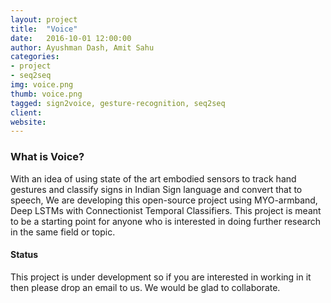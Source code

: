 ```yaml
---
layout: project
title:  "Voice"
date:   2016-10-01 12:00:00
author: Ayushman Dash, Amit Sahu
categories:
- project
- seq2seq
img: voice.png
thumb: voice.png
tagged: sign2voice, gesture-recognition, seq2seq
client: 
website: 
---
```

### What is Voice?
With an idea of using state of the art embodied sensors to track hand gestures and classify signs in Indian Sign language and convert that to speech, We are developing this open-source project using MYO-armband, Deep LSTMs with Connectionist Temporal Classifiers. This project is meant to be a starting point for anyone who is interested in doing further research in the same field or topic.

#### Status
This project is under development so if you are interested in working in it then please drop an email to us. We would be glad to collaborate.
